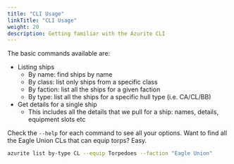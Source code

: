 ```yaml
---
title: "CLI Usage"
linkTitle: "CLI Usage"
weight: 20
description: Getting familiar with the Azurite CLI
---
```


The basic commands available are:

- Listing ships
  - By name: find ships by name
  - By class: list only ships from a specific class
  - By faction: list all the ships for a given faction
  - By type: list all the ships for a specific hull type (i.e. CA/CL/BB)
- Get details for a single ship
  - This includes all the details that we pull for a ship: names, details, equipment slots etc

Check the `--help` for each command to see all your options. Want to find all the Eagle Union CLs that can equip torps? Easy.

```bash
azurite list by-type CL --equip Torpedoes --faction "Eagle Union"
```
